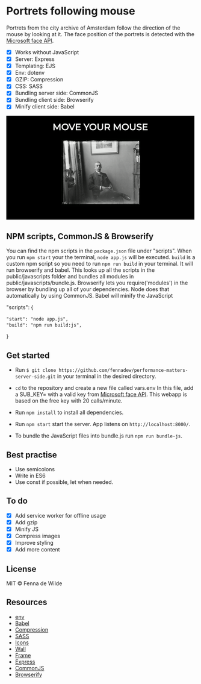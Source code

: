 # Portrets following mouse

Portrets from the city archive of Amsterdam follow the direction of the mouse by looking at it. The face position of the portrets is detected with the [Microsoft face API](https://azure.microsoft.com/en-us/services/cognitive-services/face/).
*   [x] Works without JavaScript
*   [x] Server: Express
*   [x] Templating: EJS
*   [x] Env: dotenv
*   [x] GZIP: Compression
*   [x] CSS: SASS
*   [x] Bundling server side: CommonJS
*   [x] Bundling client side: Browserify
*   [x] Minify client side: Babel

![Example webapp](https://github.com/fennadew/performance-matters-server-side/blob/master/public/images/example.gif)

## NPM scripts, CommonJS & Browserify
You can find the npm scripts in the `package.json` file under "scripts". When you run `npm start` your the terminal, `node app.js` will be executed.
`build` is a custom npm script so you need to run `npm run build` in your terminal. It will run browserify and babel. This looks up all the scripts in the public/javascripts folder and bundles all modules in public/javascripts/bundle.js.
Browserify lets you require('modules') in the browser by bundling up all of your dependencies. Node does that automatically by using CommonJS. Babel will minify the JavaScript

  "scripts": {

    "start": "node app.js",
    "build": "npm run build:js",

  }

## Get started

* Run `$ git clone https://github.com/fennadew/performance-matters-server-side.git` in your terminal in the desired directory.

* `cd` to the repository and create a new file called vars.env
In this file, add a SUB_KEY= with a valid key from [Microsoft face API](https://azure.microsoft.com/en-us/services/cognitive-services/face/).
This webapp is based on the free key with 20 calls/minute. 

* Run `npm install` to install all dependencies.

* Run `npm start` start the server.
App listens on `http://localhost:8000/`.

* To bundle the JavaScript files into bundle.js run `npm run bundle-js`.

## Best practise
* Use semicolons
* Write in ES6
* Use const if possible, let when needed.

## To do
*   [x] Add service worker for offline usage
*   [x] Add gzip
*   [x] Minify JS
*   [x] Compress images
*   [x] Improve styling
*   [x] Add more content

## License
MIT © Fenna de Wilde

## Resources

* [env](https://github.com/motdotla/dotenv)
* [Babel](https://github.com/babel/minify)
* [Compression](https://github.com/expressjs/compression)
* [SASS](https://sass-lang.com/)
* [Icons](flaticon.com)
* [Wall](https://desktopwalls.net/wp-content/uploads/2015/02/White%20Wall%20Texture%20Cracks%20Grunge%20Desktop%20Wallpaper.jpg)
* [Frame](http://pluspng.com/png-54437.html)
* [Express](https://github.com/expressjs/express)
* [CommonJS](https://nodejs.org/docs/latest/api/modules.html)
* [Browserify](http://browserify.org/)




